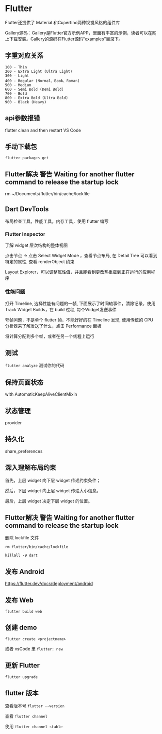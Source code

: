 # Flutter

Flutter还提供了 Material 和Cupertino两种视觉风格的组件库

Gallery源码：Gallery是Flutter官方示例APP，里面有丰富的示例，读者可以在网上下载安装。Gallery的源码在Flutter源码“examples”目录下。

## 字重对应关系
```
100 - Thin
200 - Extra Light (Ultra Light)
300 - Light
400 - Regular (Normal、Book、Roman)
500 - Medium
600 - Semi Bold (Demi Bold)
700 - Bold
800 - Extra Bold (Ultra Bold)
900 - Black (Heavy)
```

## api参数报错

flutter clean and then restart VS Code

## 手动下载包

`flutter packages get`

## Flutter解决 警告 Waiting for another flutter command to release the startup lock

rm ~/Documents/flutter/bin/cache/lockfile

## Dart DevTools

布局检查工具，性能工具，内存工具，使用 flutter 编写

### Flutter Inspector

了解 widget 层次结构的整体视图

点击节点 -> 点击 Select Widget Mode ，查看节点布局, 在 Detail Tree 可以看到特定的属性, 查看 renderObject 约束

Layout Explorer，可以调整属性值，并且能看到更改热重载到正在运行的应用程序

### 性能问题

打开 Timeline, 选择性能有问题的一帧, 下面展示了时间轴事件，清除记录，使用 Track Widget Builds，在 build 过程, 每个Widget发送事件

夸帧问题，不是单个 flutter 帧，不能好好的在 Timeline 发现, 使用传统的 CPU 分析器来了解发送了什么，点击 Performance 面板

将计算分配到多个帧，或者在另一个线程上运行


## 测试

`flutter analyze` 测试你的代码

## 保持页面状态

with AutomaticKeepAliveClientMixin

## 状态管理

provider

## 持久化

share_preferences

## 深入理解布局约束

首先，上层 widget 向下层 widget 传递约束条件；

然后，下层 widget 向上层 widget 传递大小信息。

最后，上层 widget 决定下层 widget 的位置。

## Flutter解决 警告 Waiting for another flutter command to release the startup lock

删除 lockfile 文件

`rm flutter/bin/cache/lockfile`

`killall -9 dart`

## 发布 Android

https://flutter.dev/docs/deployment/android


## 发布 Web

`flutter build web`

## 创建 demo

`flutter create <projectname>`

或者 vsCode 里 `flutter: new`

## 更新 Flutter

`flutter upgrade`

## flutter 版本

查看版本号 `flutter --version`

查看 `flutter channel`

使用 `flutter channel stable`
